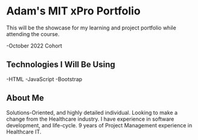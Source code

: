 # Adam's MIT xPro Portfolio
This will be the showcase for my learning and project portfolio while attending the course.

-October 2022 Cohort
## Technologies I Will Be Using

-HTML
-JavaScript
-Bootstrap

## About Me
Solutions-Oriented, and highly detailed individual. Looking to make a change from the Healthcare industry. I have experience in software development, and life-cycle. 9 years of Project Management experience in Healthcare IT. 
